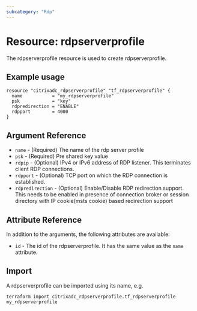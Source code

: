 ```yaml
---
subcategory: "Rdp"
---
```


# Resource: rdpserverprofile

The rdpserverprofile resource is used to create rdpserverprofile.


## Example usage

```hcl
resource "citrixadc_rdpserverprofile" "tf_rdpserverprofile" {
  name           = "my_rdpserverprofile"
  psk            = "key"
  rdpredirection = "ENABLE"
  rdpport        = 4000
}
```


## Argument Reference

* `name` - (Required) The name of the rdp server profile
* `psk` - (Required) Pre shared key value
* `rdpip` - (Optional) IPv4 or IPv6 address of RDP listener. This terminates client RDP connections.
* `rdpport` - (Optional) TCP port on which the RDP connection is established.
* `rdpredirection` - (Optional) Enable/Disable RDP redirection support. This needs to be enabled in presence of connection broker or session directory with IP cookie(msts cookie) based redirection support


## Attribute Reference

In addition to the arguments, the following attributes are available:

* `id` - The id of the rdpserverprofile. It has the same value as the `name` attribute.


## Import

A rdpserverprofile can be imported using its name, e.g.

```shell
terraform import citrixadc_rdpserverprofile.tf_rdpserverprofile my_rdpserverprofile
```
